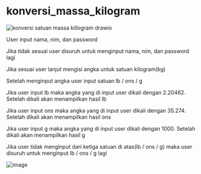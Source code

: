 # konversi_massa_kilogram
![konversi satuan massa killogram drawio](https://github.com/Hisyam-14/konversi_massa_kilogram/assets/109202315/08a9fcca-bc1f-48a1-89dc-3b0afae10036)

User input nama, nim, dan password 

Jika tidak sesuai user disuruh untuk menginput nama, nim, dan password lagi

Jika sesuai user lanjut mengisi angka untuk satuan kilogram(kg)

Setelah menginput angka user input satuan lb / ons / g

Jika user input lb maka angka yang di input user dikali dengan 2.20462. Setelah dikali akan menampilkan hasil lb

Jika user input ons maka angka yang di input user dikali dengan 35.274. Setelah dikali akan menampilkan hasil ons

Jika user input g maka angka yang di input user dikali dengan 1000. Setelah dikali akan menampilkan hasil g

Jika user tidak menginput dari ketiga satuan di atas(lb / ons / g) maka user disuruh untuk menginput lb / ons / g lagi

![image](https://github.com/Hisyam-14/konversi_massa_kilogram/assets/109202315/2096540e-8d5a-4c47-80c5-4e86cb1e67be)
